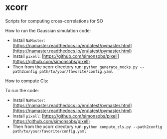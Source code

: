 # xcorr
Scripts for computing cross-correlations for SO

How to run the Gaussian simulation code:

* Install `NaMaster`: [https://namaster.readthedocs.io/en/latest/pymaster.html](https://namaster.readthedocs.io/en/latest/pymaster.html)
* Install `pixell`: [https://github.com/simonsobs/pixell](https://github.com/simonsobs/pixell)
* Then from the xcorr directory run: `python generate_mocks.py --path2config path/to/your/favorite/config.yaml`

How to compute Cls:

To run the code:

* Install `NaMaster`: [https://namaster.readthedocs.io/en/latest/pymaster.html](https://namaster.readthedocs.io/en/latest/pymaster.html)
* Install `pixell`: [https://github.com/simonsobs/pixell](https://github.com/simonsobs/pixell)
* Then from the xcorr directory run: `python compute_cls.py --path2config path/to/your/favorite/config.yaml`
